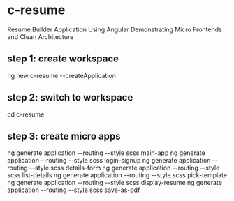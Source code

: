 # c-resume

Resume Builder Application Using Angular Demonstrating Micro Frontends and Clean Architecture

## step 1: create workspace

ng new c-resume --createApplication

## step 2: switch to workspace

cd c-resume

## step 3: create micro apps 

ng generate application --routing --style scss main-app
ng generate application --routing --style scss login-signup
ng generate application --routing --style scss details-form
ng generate application --routing --style scss list-details
ng generate application --routing --style scss pick-template
ng generate application --routing --style scss display-resume
ng generate application --routing --style scss save-as-pdf